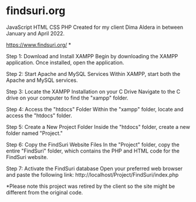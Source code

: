 # findsuri.org
JavaScript HTML CSS PHP Created for my client Dima Aldera in between January and April 2022. 

https://www.findsuri.org/ *


Step 1: Download and Install XAMPP
Begin by downloading the XAMPP application. Once installed, open the application.

Step 2: Start Apache and MySQL Services
Within XAMPP, start both the Apache and MySQL services.

Step 3: Locate the XAMPP Installation on your C Drive
Navigate to the C drive on your computer to find the "xampp" folder.

Step 4: Access the "htdocs" Folder
Within the "xampp" folder, locate and access the "htdocs" folder.

Step 5: Create a New Project Folder
Inside the "htdocs" folder, create a new folder named "Project."

Step 6: Copy the FindSuri Website Files
In the "Project" folder, copy the entire "FindSuri" folder, which contains the PHP and HTML code for the FindSuri website.

Step 7: Activate the FindSuri database
Open your preferred web browser and paste the following link: http://localhost/Project/FindSuri/index.php

*Please note this project was retired by the client so the site might be different from the original code.

